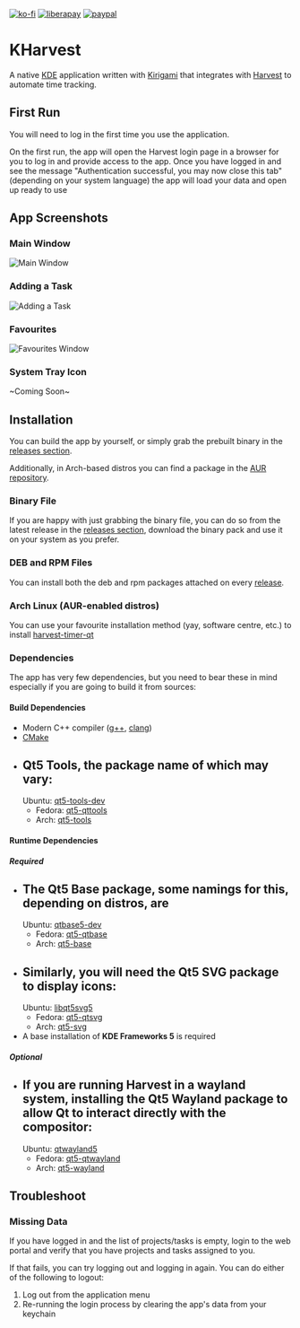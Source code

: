 [![ko-fi](https://ko-fi.com/img/githubbutton_sm.svg)](https://ko-fi.com/U6U6ECJZ8)
[![liberapay](https://img.shields.io/liberapay/receives/jorge-barroso.svg?logo=liberapay)](https://liberapay.com/jorge-barroso/donate)
[![paypal](https://www.paypalobjects.com/en_US/i/btn/btn_donate_LG.gif)](https://paypal.me/jorgebaam)

# KHarvest

A native [KDE](https://kde.org//) application written with [Kirigami](https://develop.kde.org/frameworks/kirigami//)
that integrates with [Harvest](https://www.getharvest.com) to automate time tracking.

## First Run

You will need to log in the first time you use the application.

On the first run, the app will open the Harvest login page in a browser for you to log in and provide access to the app.
Once you have logged in and see the message "Authentication successful, you may now close this tab" (depending on your
system language) the app will load your data and open up ready to use

## App Screenshots

### Main Window

![Main Window](/assets/main_window.png?raw=true "the main window of the application")

### Adding a Task

![Adding a Task](/assets/add_task_window.png?raw=true "the form to add a new task from the applications")

### Favourites

![Favourites Window](/assets/favourites_window.png?raw=true "the application with a separate dialog to quickly choose one of your saved tasks for quick access")

### System Tray Icon

[//]: # (![System Tray]&#40;/assets/systray_icon.png?raw=true "the app giving you quick access "&#41;)
~Coming Soon~

## Installation

You can build the app by yourself,
or simply grab the prebuilt binary in the [releases section](https://github.com/jorge-barroso/kharvest/releases).

Additionally, in Arch-based distros you can find a package in
the [AUR repository](https://aur.archlinux.org/packages/kharvest).

### Binary File

If you are happy with just grabbing the binary file,
you can do so from the latest release in the [releases section](https://github.com/jorge-barroso/kharvest/releases),
download the binary pack and use it on your system as you prefer.

### DEB and RPM Files

You can install both the deb and rpm packages attached on
every [release](https://github.com/jorge-barroso/kharvest/releases).

### Arch Linux (AUR-enabled distros)

You can use your favourite installation method (yay, software centre, etc.) to
install [harvest-timer-qt](https://aur.archlinux.org/packages/kharvest)

### Dependencies

The app has very few dependencies, but you need to bear these in mind especially if you are going to build it from
sources:

#### Build Dependencies

- Modern C++ compiler ([g++](https://gcc.gnu.org/), [clang](http://clang.org/))
- [CMake](https://cmake.org/)
- Qt5 Tools, the package name of which may vary:
    -
    Ubuntu: [qt5-tools-dev](https://packages.ubuntu.com/search?keywords=qt5-tools-dev&searchon=names&suite=all&section=all)
    - Fedora: [qt5-qttools](https://src.fedoraproject.org/rpms/qt5-qttools)
    - Arch: [qt5-tools](https://archlinux.org/packages/extra/x86_64/qt5-tools/)

#### Runtime Dependencies

##### Required

- The **Qt5 Base** package, some namings for this, depending on distros, are
    -
    Ubuntu: [qtbase5-dev](https://packages.ubuntu.com/search?keywords=qtbase5-dev&searchon=names&suite=all&section=all)
    - Fedora: [qt5-qtbase](https://src.fedoraproject.org/rpms/qt5-qtbase)
    - Arch: [qt5-base](https://archlinux.org/packages/extra/x86_64/qt5-base/)
- Similarly, you will need the **Qt5 SVG** package to display icons:
    -
    Ubuntu: [libqt5svg5](https://packages.ubuntu.com/search?suite=all&section=all&arch=any&keywords=libqt5svg5&searchon=names)
    - Fedora: [qt5-qtsvg](https://src.fedoraproject.org/rpms/qt5-qtsvg)
    - Arch: [qt5-svg](https://archlinux.org/packages/extra/x86_64/qt5-svg)
- A base installation of **KDE Frameworks 5** is required

##### Optional

- If you are running Harvest in a wayland system, installing the **Qt5 Wayland** package to allow Qt to interact
  directly with the compositor:
    -
    Ubuntu: [qtwayland5](https://packages.ubuntu.com/search?suite=all&section=all&arch=any&keywords=qtwayland5&searchon=names)
    - Fedora: [qt5-qtwayland](https://src.fedoraproject.org/rpms/qt5-qtwayland)
    - Arch: [qt5-wayland](https://archlinux.org/packages/extra/x86_64/qt5-wayland)

## Troubleshoot

### Missing Data

If you have logged in and the list of projects/tasks is empty, login to the web portal and verify that you have projects
and tasks assigned to you.

If that fails, you can try logging out and logging in again. You can do either of the following to logout:

1. Log out from the application menu
2. Re-running the login process by clearing the app's data from your keychain